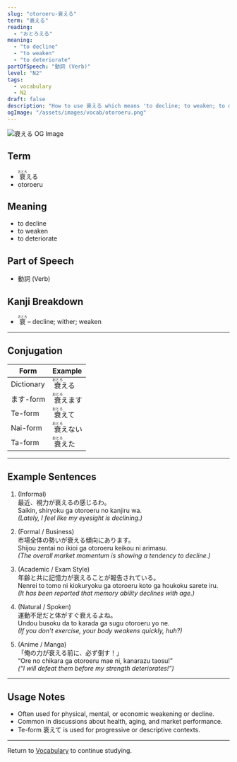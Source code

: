 ```yaml
---
slug: "otoroeru-衰える"
term: "衰える"
reading:
  - "おとろえる"
meaning:
  - "to decline"
  - "to weaken"
  - "to deteriorate"
partOfSpeech: "動詞 (Verb)"
level: "N2"
tags:
  - vocabulary
  - N2
draft: false
description: "How to use 衰える which means 'to decline; to weaken; to deteriorate' in preparation for the JLPT N2"
ogImage: "/assets/images/vocab/otoroeru.png"
---
```


![衰える OG Image](/assets/images/vocab/otoroeru.png)

## Term  
- <ruby>衰<rt>おとろ</rt></ruby>える
- otoroeru

## Meaning  
- to decline  
- to weaken  
- to deteriorate

## Part of Speech  
- 動詞 (Verb)

## Kanji Breakdown  
- <ruby>衰<rt>おとろ</rt></ruby> – decline; wither; weaken

---

## Conjugation

| Form | Example |
| --- | --- |
| Dictionary | <ruby>衰<rt>おとろ</rt></ruby>える |
| ます-form | <ruby>衰<rt>おとろ</rt></ruby>えます |
| Te-form | <ruby>衰<rt>おとろ</rt></ruby>えて |
| Nai-form | <ruby>衰<rt>おとろ</rt></ruby>えない |
| Ta-form | <ruby>衰<rt>おとろ</rt></ruby>えた |

---

## Example Sentences

1. (Informal)  
最近、視力が<span class="text-skin-accent">衰える</span>の感じるわ。  
Saikin, shiryoku ga <span class="text-skin-accent">otoroeru</span> no kanjiru wa.  
*(Lately, I feel like my eyesight is <span class="text-skin-accent">declining</span>.)*

2. (Formal / Business)  
市場全体の勢いが<span class="text-skin-accent">衰える</span>傾向にあります。  
Shijou zentai no ikioi ga <span class="text-skin-accent">otoroeru</span> keikou ni arimasu.  
*(The overall market momentum is showing a tendency to <span class="text-skin-accent">decline</span>.)*

3. (Academic / Exam Style)  
年齢と共に記憶力が<span class="text-skin-accent">衰える</span>ことが報告されている。  
Nenrei to tomo ni kiokuryoku ga <span class="text-skin-accent">otoroeru</span> koto ga houkoku sarete iru.  
*(It has been reported that memory ability <span class="text-skin-accent">declines</span> with age.)*

4. (Natural / Spoken)  
運動不足だと体がすぐ<span class="text-skin-accent">衰える</span>よね。  
Undou busoku da to karada ga sugu <span class="text-skin-accent">otoroeru</span> yo ne.  
*(If you don’t exercise, your body <span class="text-skin-accent">weakens</span> quickly, huh?)*

5. (Anime / Manga)  
「俺の力が<span class="text-skin-accent">衰える</span>前に、必ず倒す！」  
“Ore no chikara ga <span class="text-skin-accent">otoroeru</span> mae ni, kanarazu taosu!”  
*(“I will defeat them before my strength <span class="text-skin-accent">deteriorates</span>!”)*

---

## Usage Notes

- Often used for physical, mental, or economic weakening or decline.  
- Common in discussions about health, aging, and market performance.  
- Te-form 衰えて is used for progressive or descriptive contexts.

---

Return to [Vocabulary](/vocabulary/) to continue studying.